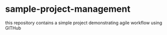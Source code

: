 # sample-project-management
this repository contains a simple project demonstrating agile workflow using GITHub

